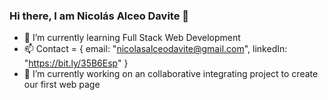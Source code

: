 ### Hi there, I am Nicolás Alceo Davite 👋

- 🌱 I’m currently learning Full Stack Web Development
- 📫 Contact = {
       email: "nicolasalceodavite@gmail.com",
       linkedIn: "https://bit.ly/35B6Esp"
     }
- 🔭 I’m currently working on an collaborative integrating project to create our first web page

<!--
**NicoADavite/NicoADavite** is a ✨ _special_ ✨ repository because its `README.md` (this file) appears on your GitHub profile.

Here are some ideas to get you started:

- 🔭 I’m currently working on ...
- 🌱 I’m currently learning ...
- 👯 I’m looking to collaborate on ...
- 🤔 I’m looking for help with ...
- 💬 Ask me about ...
- 📫 How to reach me: ...
- 😄 Pronouns: ...
- ⚡ Fun fact: ...
-->
